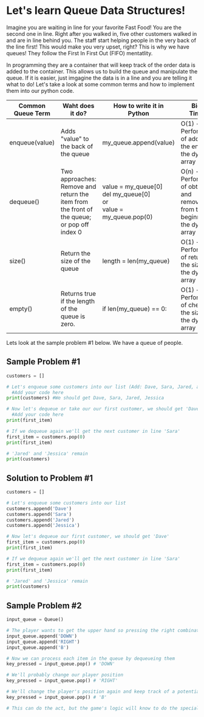 # Let's learn Queue Data Structures!
Imagine you are waiting in line for your favorite Fast Food! You are the second one in line. Right after you walked in, five other customers walked in and are in line behind you. The staff start helping people in the very back of the line first! This would make you very upset, right? This is why we have queues! They follow the First In First Out (FIFO) mentatlity. 

In programming they are a container that will keep track of the order data is added to the container. This allows us to build the queue and manipulate the queue. If it is easier, just imgagine the data is in a line and you are telling it what to do! Let's take a look at some common terms and how to implement them into our python code.

| Common Queue Term  | Waht does it do? | How to write it in Python | Big O Timing |
| ------------- | ------------- | ------------- | ------------- |
| enqueue(value)  | Adds "value" to the back of the queue  | my_queue.append(value) | O(1) - Performance of adding to the end of the dynamic array |
| dequeue()  | Two approaches: Remove and return the item from the front of the queue; or pop off index 0  | value = my_queue[0]  <br/> del my_queue[0] <br/> or <br/>value = my_queue.pop(0) | O(n) - Performance of obtaining and removing from the beginning of the dynamic array |
| size()  | Return the size of the queue  | length = len(my_queue) | O(1) - Performance of returning the size of the dynamic array|
| empty()  | Returns true if the length of the queue is zero. | if len(my_queue) == 0: | O(1) - Performance of checking the size of the dynamic array|

Lets look at the sample problem #1 below. We have a queue of people.

## Sample Problem #1
```python
customers = []

# Let's enqueue some customers into our list (Add: Dave, Sara, Jared, and Jessica in this order)
  #Add your code here
print(customers) #We should get Dave, Sara, Jared, Jessica

# Now let's dequeue or take our our first customer, we should get 'Dave'
  #Add your code here
print(first_item)

# If we dequeue again we'll get the next customer in line 'Sara'
first_item = customers.pop(0)
print(first_item)

# 'Jared' and 'Jessica' remain
print(customers) 
```
## Solution to Problem #1
```python
customers = []

# Let's enqueue some customers into our list
customers.append('Dave')
customers.append('Sara')
customers.append('Jared')
customers.append('Jessica')

# Now let's dequeue our first customer, we should get 'Dave'
first_item = customers.pop(0)
print(first_item)

# If we dequeue again we'll get the next customer in line 'Sara'
first_item = customers.pop(0)
print(first_item)

# 'Jared' and 'Jessica' remain
print(customers) 
```

## Sample Problem #2

```python
input_queue = Queue()

# The player wants to get the upper hand so pressing the right combination of buttons quickly
input_queue.append('DOWN')
input_queue.append('RIGHT')
input_queue.append('B')

# Now we can process each item in the queue by dequeueing them
key_pressed = input_queue.pop() # 'DOWN'

# We'll probably change our player position
key_pressed = input_queue.pop() # 'RIGHT'

# We'll change the player's position again and keep track of a potential special move to perform
key_pressed = input_queue.pop() # 'B'

# This can do the act, but the game's logic will know to do the special move
```
